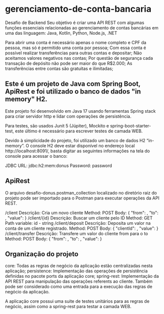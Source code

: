 # gerenciamento-de-conta-bancaria

Desafio de Backend
Seu objetivo é criar uma API REST com algumas funções essenciais relacionadas ao gerenciamento de contas bancárias em uma das linguagem: Java, Kotlin, Python, Node.js, .NET

Para abrir uma conta é necessário apenas o nome completo e CPF da pessoa, mas só é permitido uma conta por pessoa;
Com essa conta é possível realizar transferências para outras contas e depositar;
Não aceitamos valores negativos nas contas;
Por questão de segurança cada transação de depósito não pode ser maior do que R$2.000;
As transferências entre contas são gratuitas e ilimitadas;

<h2><b>Este é um projeto de Java com Spring Boot, ApiRest e foi utilizado o banco de dados "in memory" H2.</b></h2>

Este projeto foi desenvolvido em Java 17 usando ferramentas Spring stack para criar servidor http e lidar com operações de persistência.

Para testes, são usados Junit 5 (Júpiter), Mockito e spring-boot-starter-test, este último é necessário para escrever testes de camada WEB.

Devido à simplicidade do projeto, foi utilizado um banco de dados H2 “in-memory”. O console H2 deve estar disponível no endereço local http://localhost:8091/, 
basta digitar as seguintes informações na tela do console para acessar o banco:

JDBC URL: jdbc:h2:mem:donus
Password: password

<h2><b>ApiRest</b></h2>

O arquivo desafio-donus.postman_collection localizado no diretório raiz do projeto pode ser importado para o Postman para executar operações da API REST.

/client
Descrição: Cria um novo cliente
Method: POST
Body: { "from": <string>, "to": <string>, "value": <string> }
/client/{id}
Descrição: Buscar um cliente pelo ID
Method: GET
Path variable: id - string
/client/deposit
Descrição: Deposita um valor na conta de um cliente registrado.
Method: POST
Body: { "clientId": <string>, "value": <integer> }
/client/transfer
Descrição: Transfere um valor do cliente from para o to
Method: POST
Body: { "from": <string>, "to": <string>, "value": <integer> }

<h2><b>Organização do projeto</b></h2>

core: Todas as regras de negócio da aplicação estão centralizadas nesta aplicação;
persistence: Implementação das operações de persistência definidas no pacote ports da aplicação core;
spring-rest: Implementação da API REST para manipulação das operações referents ao cliente. Também pode ser considerado como uma entrada para a execução das regras de negócio da aplicação.

A aplicação core possui uma suite de testes unitários para as regras de negócio, assim como a spring-rest para testar a camada WEB. 
